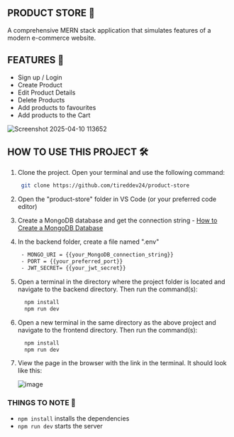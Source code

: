 ## PRODUCT STORE 🏬

A comprehensive MERN stack application that simulates features of a modern e-commerce website.

## FEATURES 📲
- Sign up / Login
- Create Product
- Edit Product Details
- Delete Products
- Add products to favourites
- Add products to the Cart

![Screenshot 2025-04-10 113652](https://github.com/user-attachments/assets/46b55e96-4fd1-4907-9c2c-1a801418ddaf)

## HOW TO USE THIS PROJECT 🛠️
1. Clone the project. Open your terminal and use the following command:
     ```bash
      git clone https://github.com/tireddev24/product-store 
    ```
2. Open the "product-store" folder in VS Code (or your preferred code editor)
   
3. Create a MongoDB database and get the connection string - [How to Create a MongoDB Database](https://youtu.be/gDOKSgqM-bQ?si=3u9rWBHa2kWREZ1w)
   
4. In the backend folder, create a file named ".env"
   ```bash
    - MONGO_URI = {{your_MongoDB_connection_string}}
    - PORT = {{your_preferred_port}}
    - JWT_SECRET= {{your_jwt_secret}}
   ```
5. Open a terminal in the directory where the project folder is located and navigate to the backend directory. Then run the command(s):
     ```bash
       npm install
       npm run dev
     ``` 
6. Open a new terminal in the same directory as the above project and navigate to the frontend directory. Then run the command(s):
    ```bash
      npm install
      npm run dev
     ```
7. View the page in the browser with the link in the terminal. It should look like this:
   
   ![image](https://github.com/user-attachments/assets/f54b2509-dea1-4458-99a0-e79f01a9151d)

### THINGS TO NOTE 📝
- ```npm install``` installs the dependencies 
- ```npm run dev``` starts the server 
